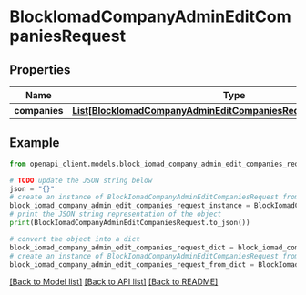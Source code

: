 # BlockIomadCompanyAdminEditCompaniesRequest


## Properties

Name | Type | Description | Notes
------------ | ------------- | ------------- | -------------
**companies** | [**List[BlockIomadCompanyAdminEditCompaniesRequestCompaniesInner]**](BlockIomadCompanyAdminEditCompaniesRequestCompaniesInner.md) |  | 

## Example

```python
from openapi_client.models.block_iomad_company_admin_edit_companies_request import BlockIomadCompanyAdminEditCompaniesRequest

# TODO update the JSON string below
json = "{}"
# create an instance of BlockIomadCompanyAdminEditCompaniesRequest from a JSON string
block_iomad_company_admin_edit_companies_request_instance = BlockIomadCompanyAdminEditCompaniesRequest.from_json(json)
# print the JSON string representation of the object
print(BlockIomadCompanyAdminEditCompaniesRequest.to_json())

# convert the object into a dict
block_iomad_company_admin_edit_companies_request_dict = block_iomad_company_admin_edit_companies_request_instance.to_dict()
# create an instance of BlockIomadCompanyAdminEditCompaniesRequest from a dict
block_iomad_company_admin_edit_companies_request_from_dict = BlockIomadCompanyAdminEditCompaniesRequest.from_dict(block_iomad_company_admin_edit_companies_request_dict)
```
[[Back to Model list]](../README.md#documentation-for-models) [[Back to API list]](../README.md#documentation-for-api-endpoints) [[Back to README]](../README.md)


